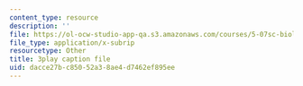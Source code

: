 ```yaml
---
content_type: resource
description: ''
file: https://ol-ocw-studio-app-qa.s3.amazonaws.com/courses/5-07sc-biological-chemistry-i-fall-2013/dacce27bc85052a38ae4d7462ef895ee_jHrd43uWD-E.srt
file_type: application/x-subrip
resourcetype: Other
title: 3play caption file
uid: dacce27b-c850-52a3-8ae4-d7462ef895ee
---
```

